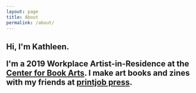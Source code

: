 ```yaml
---
layout: page
title: About
permalink: /about/
---
```


<h2>
Hi, I'm Kathleen. 

I'm a 2019 Workplace Artist-in-Residence at the <a href="https://centerforbookarts.org/">Center for Book Arts</a>. I make art books and zines with my friends at <a href="http://printjob.press">printjob press</a>.</h2>




